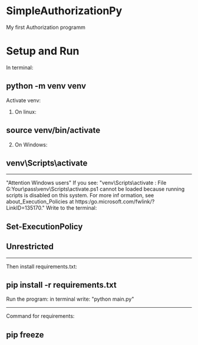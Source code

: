 # SimpleAuthorizationPy
My first Authorization programm

# Setup and Run
In terminal:
## python -m venv venv
Activate venv:
1) On linux:
  ## source venv/bin/activate
2) On Windows:
  ## venv\Scripts\activate
________________

"Attention Windows users"
If you see: "venv\Scripts\activate : File G:Your\pass\venv\Scripts\activate.ps1 cannot be loaded because running scripts is disabled on this system. For more inf ormation, see about_Execution_Policies at https:/go.microsoft.com/fwlink/?LinkID=135170."
 Write to the terminal:
  ## Set-ExecutionPolicy
  ## Unrestricted
________________

Then install requirements.txt:
 ## pip install -r requirements.txt
Run the program:
in terminal write: "python main.py"
________________

Command for requirements:
 ## pip freeze
